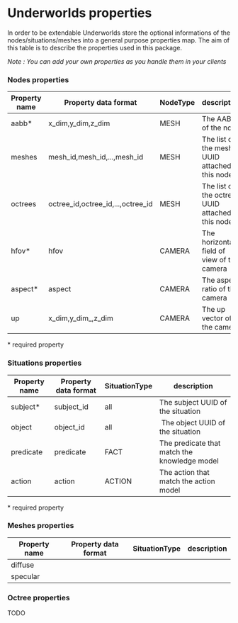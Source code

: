 # Underworlds properties
In order to be extendable Underworlds store the optional informations of the nodes/situations/meshes into a general purpose properties map. The aim of this table is to describe the properties used in this package.

*Note : You can add your own properties as you handle them in your clients*

### Nodes properties

|Property name| Property data format | NodeType | description |
|---|---|---|---|
| aabb\* | x_dim,y_dim,z_dim | MESH | The AABB of the node |
| meshes  | mesh_id,mesh_id,...,mesh_id | MESH  | The list of the meshes UUID attached to this node |
| octrees  | octree_id,octree_id,...,octree_id | MESH  | The list of the octrees UUID attached to this node |
| hfov\*  | hfov | CAMERA | The horizontal field of view of the camera |
| aspect\*  | aspect  | CAMERA | The aspect ratio of the camera |
| up  | x_dim,y_dim_,z_dim | CAMERA | The up vector of the camera |

\* required property

### Situations properties

|Property name | Property data format | SituationType | description |
|---|---|---|---|
| subject\* | subject_id | all | The subject UUID of the situation |
| object | object_id | all | The object UUID of the situation|
| predicate | predicate | FACT | The predicate that match the knowledge model |
| action | action | ACTION | The action that match the action model|

\* required property
### Meshes properties

|Property name | Property data format | SituationType | description |
|---|---|---|---|
| diffuse | | | |
| specular | | | |

### Octree properties

TODO
